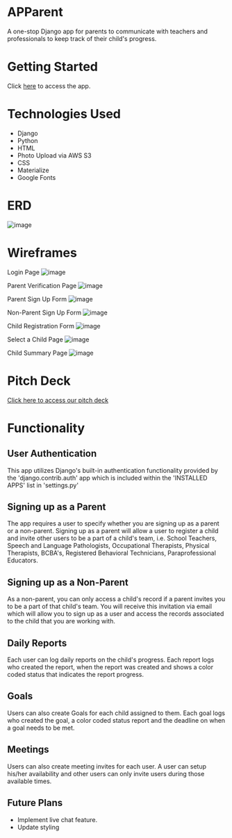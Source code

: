 # APParent
A one-stop Django app for parents to communicate with teachers and professionals to keep track of their child's progress.

# Getting Started
Click [here](http://apparent.herokuapp.com/) to access the app.

# Technologies Used
* Django
* Python
* HTML
* Photo Upload via AWS S3
* CSS
* Materialize
* Google Fonts

# ERD
![image](https://i.imgur.com/bm765lt.png)

# Wireframes 
Login Page
![image](https://i.imgur.com/0cNhzY5.png)

Parent Verification Page
![image](https://i.imgur.com/HiCn0WF.png)

Parent Sign Up Form
![image](https://i.imgur.com/sGRjqsf.png)

Non-Parent Sign Up Form
![image](https://i.imgur.com/47litgD.png)

Child Registration Form
![image](https://i.imgur.com/Mvdh3hk.png)

Select a Child Page
![image](https://i.imgur.com/cOn2GSc.png)

Child Summary Page
![image](https://i.imgur.com/ydysIBD.png)

# Pitch Deck
[Click here to access our pitch deck](https://docs.google.com/presentation/d/1WUmGvr7uZbOqYtDaF9uMTxjoTmfDJF2cADpD9a2oUGU/edit#slide=id.gcb9a0b074_1_0)

# Functionality

## User Authentication
This app utilizes Django's built-in authentication functionality provided by the 'django.contrib.auth' app which is included within the 'INSTALLED APPS' list in 'settings.py'

## Signing up as a Parent
The app requires a user to specify whether you are signing up as a parent or a non-parent.  Signing up as a parent will allow a user to register a child and invite other users to be a part of a child's team, i.e. School Teachers, Speech and Language Pathologists, Occupational Therapists, Physical Therapists, BCBA's, Registered Behavioral Technicians, Paraprofessional Educators.

## Signing up as a Non-Parent
As a non-parent, you can only access a child's record if a parent invites you to be a part of that child's team.  You will receive this invitation via email which will allow you to sign up as a user and access the records associated to the child that you are working with.

## Daily Reports
Each user can log daily reports on the child's progress.  Each report logs who created the report, when the report was created and shows a color coded status that indicates the report progress.

## Goals
Users can also create Goals for each child assigned to them.  Each goal logs who created the goal, a color coded status report and the deadline on when a goal needs to be met.

## Meetings
Users can also create meeting invites for each user.  A user can setup his/her availability and other users can only invite users during those available times.

## Future Plans
* Implement live chat feature.
* Update styling






